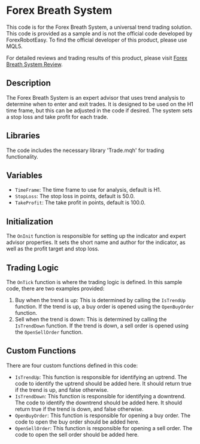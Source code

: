 # Forex Breath System

This code is for the Forex Breath System, a universal trend trading solution. This code is provided as a sample and is not the official code developed by ForexRobotEasy. To find the official developer of this product, please use MQL5.

For detailed reviews and trading results of this product, please visit [Forex Breath System Review](https://forexroboteasy.com/forex-robot-review/forex-breath-system-review-universal-trend-trading-solution/).

## Description

The Forex Breath System is an expert advisor that uses trend analysis to determine when to enter and exit trades. It is designed to be used on the H1 time frame, but this can be adjusted in the code if desired. The system sets a stop loss and take profit for each trade.

## Libraries

The code includes the necessary library 'Trade.mqh' for trading functionality.

## Variables

- `TimeFrame`: The time frame to use for analysis, default is H1.
- `StopLoss`: The stop loss in points, default is 50.0.
- `TakeProfit`: The take profit in points, default is 100.0.

## Initialization

The `OnInit` function is responsible for setting up the indicator and expert advisor properties. It sets the short name and author for the indicator, as well as the profit target and stop loss.

## Trading Logic

The `OnTick` function is where the trading logic is defined. In this sample code, there are two examples provided:

1. Buy when the trend is up: This is determined by calling the `IsTrendUp` function. If the trend is up, a buy order is opened using the `OpenBuyOrder` function.
2. Sell when the trend is down: This is determined by calling the `IsTrendDown` function. If the trend is down, a sell order is opened using the `OpenSellOrder` function.

## Custom Functions

There are four custom functions defined in this code:

- `IsTrendUp`: This function is responsible for identifying an uptrend. The code to identify the uptrend should be added here. It should return true if the trend is up, and false otherwise.
- `IsTrendDown`: This function is responsible for identifying a downtrend. The code to identify the downtrend should be added here. It should return true if the trend is down, and false otherwise.
- `OpenBuyOrder`: This function is responsible for opening a buy order. The code to open the buy order should be added here.
- `OpenSellOrder`: This function is responsible for opening a sell order. The code to open the sell order should be added here.
